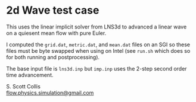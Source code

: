 # 2d Wave test case

This uses the linear implicit solver from LNS3d to advanced a linear wave
on a quiesent mean flow with pure Euler.

I computed the `grid.dat`, `metric.dat`, and `mean.dat` files on an SGI so
these files must be byte swapped when using on Intel (see `run.sh` which does
so for both running and postprocessing).

The base input file is `lns3d.inp` but `imp.inp` uses the 2-step second order
time advancement.

S. Scott Collis\
flow.physics.simulation@gmail.com
